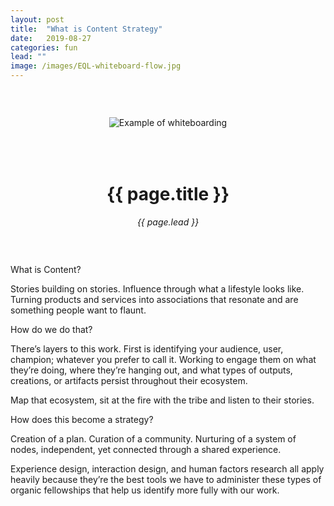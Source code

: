 ```yaml
---
layout: post
title:  "What is Content Strategy"
date:   2019-08-27
categories: fun 
lead: ""
image: /images/EQL-whiteboard-flow.jpg
---
```


<div style="margin: 0 auto; text-align:center;padding:45px 0;">
<div style="padding-bottom: 50px;"><img src="{{ page.image }}" alt="Example of whiteboarding" /></div>
<h1>{{ page.title }}</h1>
<em>{{ page.lead }}</em>
</div>

What is Content?

Stories building on stories. Influence through what a lifestyle looks like. Turning products and services into associations that resonate and are something people want to flaunt.

How do we do that?

There’s layers to this work. First is identifying your audience, user, champion; whatever you prefer to call it. Working to engage them on what they’re doing, where they’re hanging out, and what types of outputs, creations, or artifacts persist throughout their ecosystem.

Map that ecosystem, sit at the fire with the tribe and listen to their stories.

How does this become a strategy?

Creation of a plan. Curation of a community. Nurturing of a system of nodes, independent, yet connected through a shared experience.

Experience design, interaction design, and human factors research all apply heavily because they’re the best tools we have to administer these types of organic fellowships that help us identify more fully with our work.
